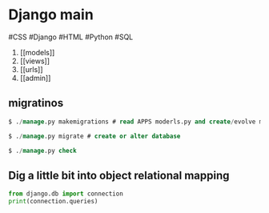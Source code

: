 # Django main

#CSS #Django #HTML #Python #SQL

1. [[models]]
2. [[views]]
3. [[urls]]
4. [[admin]]

## migratinos
```sql
$ ./manage.py makemigrations # read APPS moderls.py and create/evolve migratinons 

$ ./manage.py migrate # create or alter database 

$ ./manage.py check
```

## Dig a little bit into object relational mapping
```python
from django.db import connection
print(connection.queries)
```

